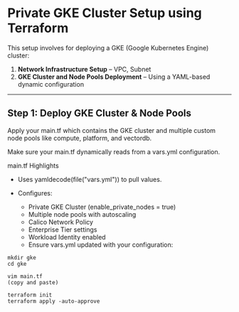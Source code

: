 # Private GKE Cluster Setup using Terraform

This setup involves for deploying a GKE (Google Kubernetes Engine) cluster:

1. **Network Infrastructure Setup** – VPC, Subnet
2. **GKE Cluster and Node Pools Deployment** – Using a YAML-based dynamic configuration

---


## Step 1: Deploy GKE Cluster & Node Pools

Apply your main.tf which contains the GKE cluster and multiple custom node pools like compute, platform, and vectordb.

Make sure your main.tf dynamically reads from a vars.yml configuration.

main.tf Highlights
- Uses yamldecode(file("vars.yml")) to pull values.
- Configures:

    - Private GKE Cluster (enable_private_nodes = true)
    - Multiple node pools with autoscaling
    - Calico Network Policy
    - Enterprise Tier settings
    - Workload Identity enabled
    - Ensure vars.yml updated with your configuration:

```
mkdir gke
cd gke

vim main.tf
(copy and paste)

terraform init
terraform apply -auto-approve
```